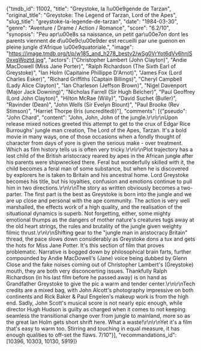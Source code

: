{"tmdb_id": 11002, "title": "Greystoke, la l\u00e9gende de Tarzan", "original_title": "Greystoke: The Legend of Tarzan, Lord of the Apes", "slug_title": "greystoke-la-legende-de-tarzan", "date": "1984-03-30", "genre": "Aventure / Drame / Action / Romance", "score": "6.2/10", "synopsis": "Peu apr\u00e8s sa naissance, un petit gar\u00e7on dont les parents viennent de d\u00e9c\u00e9der est recueilli par une guenon en pleine jungle d'Afrique \u00e9quatoriale.", "image": "https://image.tmdb.org/t/p/w185_and_h278_bestv2/wSg0VrYot6dVv6hnlS0xxqWoztd.jpg", "actors": ["Christopher Lambert (John Clayton)", "Andie MacDowell (Miss Jane Porter)", "Ralph Richardson (The Sixth Earl of Greystoke)", "Ian Holm (Capitaine Phillippe D'Arnot)", "James Fox (Lord Charles Esker)", "Richard Griffiths (Captain Billings)", "Cheryl Campbell (Lady Alice Clayton)", "Ian Charleson (Jeffson Brown)", "Nigel Davenport (Major Jack Downing)", "Nicholas Farrell (Sir Hugh Belcher)", "Paul Geoffrey (Lord John Clayton)", "Hilton McRae (Willy)", "David Suchet (Buller)", "Ravinder (Dean)", "John Wells (Sir Evelyn Blount)", "Paul Brooke (Rev Stimson)", "Harriet Thorpe (Iris (uncredited))"], "comments": [{"pseudo": "John Chard", "content": "John, John, John of the jungle.\r\n\r\nUpon release mixed notices greeted this attempt to get to the crux of Edgar Rice Burroughs' jungle man creation, The Lord of the Apes, Tarzan. It's a bold movie in many ways, one of those occasions when a fondly thought of character from days of yore is given the serious make - over treatment. Which as film history tells us is often very tricky.\r\n\r\nPlot trajectory has a lost child of the British aristocracy reared by apes in the African jungle after his parents were shipwrecked there. Feral but wonderfully skilled with it, the child becomes a feral man of some substance, but when he is discovered by explorers he is taken to Britain and his ancestral home. Lord Greystoke becomes his title, but his loyalties, confusion and emotions continue to pull him in two directions.\r\n\r\nThe story as written obviously becomes a two-parter. The first part is the best as Greystoke is born into the jungle and we are up close and personal with the ape community. The action is very well marshalled, the effects work of a high quality, and the realisation of the situational dynamics is superb. Not forgetting, either, some mighty emotional thumps as the dangers of mother nature's creatures tugs away at the old heart strings, the rules and brutality of the jungle given weighty filmic thrust.\r\n\r\nShifting gear to the \"jungle man in aristocracy Britain\" thread, the pace slows down considerably as Greystoke dons a tux and gets the hots for Miss Jane Potter. It's this section of film that proves problematic. Narrative is bogged down by philosophical brain farts, further compounded by Andie MacDowell's (Jane) voice being dubbed by Glenn Close and the fake noises coming out of Christopher Lambert's (Greystoke) mouth, they are both very disconcerting issues. Thankfully Ralph Richardson (in his last film before he passed away) is on hand as Grandfather Greystoke to give the pic a warm and tender center.\r\n\r\nTech credits are a mixed bag, with John Alcott's photography impressive on both continents and Rick Baker & Paul Engelen's makeup work is from the high end. Sadly, John Scott's musical score is not nearly epic enough, while director Hugh Hudson is guilty as charged when it comes to not keeping seamless the transitional change over from jungle to mainland, more so as the great Ian Holm gets short shrift here. What a waste!\r\n\r\nYet it's a film that's easy to warm too. Stirring and touching in equal measure, it has enough qualities to off-set the flaws. 7/10"}], "recommandations_id": [10396, 10303, 10130, 5919]}
